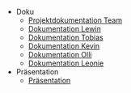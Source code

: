 * Doku
    * [Projektdokumentation Team](src/doku/team.md)
    * [Dokumentation Lewin](src/doku/lewin.md)
    * [Dokumentation Tobias](src/doku/tobi.md)
    * [Dokumentation Kevin](src/doku/kevin.md)
    * [Dokumentation Olli](src/doku/olli.md)
    * [Dokumentation Leonie](src/doku/leonie.md)
* Präsentation
    * <a href="src/praesentation/praesentation.html">Präsentation</a>

